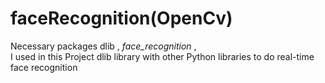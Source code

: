 # faceRecognition(OpenCv)

Necessary packages dlib , <i>face_recognition </i>, <br>
I used in this Project dlib library with other Python libraries to do real-time face recognition
